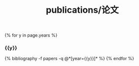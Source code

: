 ﻿---
layout: page
permalink: /publications
title: publications/论文
description: Only representative publications are presented here with a full list available on google scholar.
years: [2019, 2018, 2015, 2014, 2013]
---

{% for y in page.years %}
  <h3 class="year">{{y}}</h3>
  {% bibliography -f papers -q @*[year={{y}}]* %}
{% endfor %}
